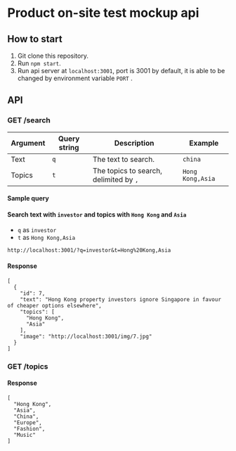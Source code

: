# Product on-site test mockup api

## How to start
1. Git clone this repository.
2. Run `npm start`.
3. Run api server at `localhost:3001`, port is 3001 by default, it is able to be changed by environment variable `PORT` .

## API
### GET /search

| Argument  | Query string | Description                             | Example          |
|-----------|--------------|-----------------------------------------| ---------------- |
| Text      | `q`          | The text to search.                     | `china`          |
| Topics    | `t`          | The topics to search, delimited by `,`  | `Hong Kong,Asia` |

#### Sample query
#### Search text with `investor` and topics with `Hong Kong` and `Asia`

* `q` as `investor`
* `t` as `Hong Kong,Asia`

`http://localhost:3001/?q=investor&t=Hong%20Kong,Asia`

#### Response
```
[
  {
    "id": 7,
    "text": "Hong Kong property investors ignore Singapore in favour of cheaper options elsewhere",
    "topics": [
      "Hong Kong",
      "Asia"
    ],
    "image": "http://localhost:3001/img/7.jpg"
  }
]
```

### GET /topics

#### Response
```
[
  "Hong Kong",
  "Asia",
  "China",
  "Europe",
  "Fashion",
  "Music"
]
```

